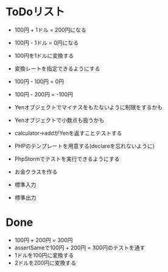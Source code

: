 # ToDoリスト
- 100円 + 1ドル = 200円になる
- 100円 - 1ドル = 0円になる
- 100円を1ドルに変換する
- 変換レートを指定できるようにする
- 100円 - 100円 = 0円  
- 100円 - 200円 = -100円
- Yenオブジェクトでマイナスをもたないように制限をするかも
- Yenオブジェクトで小数点も扱うかも
- calculator->addがYenを返すことテストする
- PHPのテンプレートを用意する(declareを忘れないように)
- PhpStormでテストを実行できるようにする
- お金クラスを作る

- 標準入力
- 標準出力

# Done
- 100円 + 200円 = 300円
- assertSameで100円 + 200円 = 300円のテストを通す
- 1ドルを100円に変換する
- 2ドルを200円に変換する
